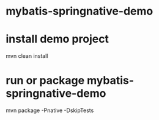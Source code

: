 # mybatis-springnative-demo

# install demo project
mvn clean install

# run or package mybatis-springnative-demo
mvn package -Pnative -DskipTests
